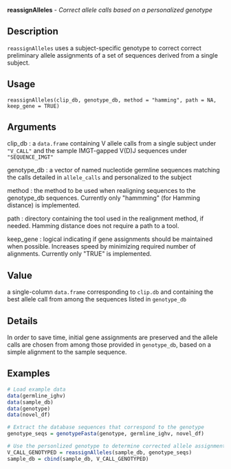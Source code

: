 





**reassignAlleles** - *Correct allele calls based on a personalized genotype*

Description
--------------------

`reassignAlleles` uses a subject-specific genotype to correct
correct preliminary allele assignments of a set of sequences derived
from a single subject.


Usage
--------------------
```
reassignAlleles(clip_db, genotype_db, method = "hamming", path = NA,
keep_gene = TRUE)
```

Arguments
-------------------

clip_db
:   a `data.frame` containing V allele calls from a
single subject under `"V_CALL"` and the sample
IMGT-gapped V(D)J sequences under
`"SEQUENCE_IMGT"`

genotype_db
:   a vector of named nucleotide germline sequences
matching the calls detailed in `allele_calls`
and personalized to the subject

method
:   the method to be used when realigning sequences to
the genotype_db sequences. Currently only "hammming"
(for Hamming distance) is implemented.

path
:   directory containing the tool used in the
realignment method, if needed. Hamming distance does
not require a path to a tool.

keep_gene
:   logical indicating if gene assignments should be
maintained when possible. Increases speed by
minimizing required number of alignments. Currently
only "TRUE" is implemented.




Value
-------------------

a single-column `data.frame` corresponding to `clip.db`
and containing the best allele call from among the sequences
listed in `genotype_db`


Details
-------------------

In order to save time, initial gene assignments are preserved and
the allele calls are chosen from among those provided in `genotype_db`,
based on a simple alignment to the sample sequence.



Examples
-------------------

```R
# Load example data
data(germline_ighv)
data(sample_db)
data(genotype)
data(novel_df)

# Extract the database sequences that correspond to the genotype
genotype_seqs = genotypeFasta(genotype, germline_ighv, novel_df)

# Use the personlized genotype to determine corrected allele assignments
V_CALL_GENOTYPED = reassignAlleles(sample_db, genotype_seqs)
sample_db = cbind(sample_db, V_CALL_GENOTYPED)
```





